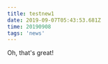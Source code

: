```yaml
---
title: testnew1
date: 2019-09-07T05:43:53.681Z
time: 20190908
tags: 'news'
---
```

Oh, that's great!
